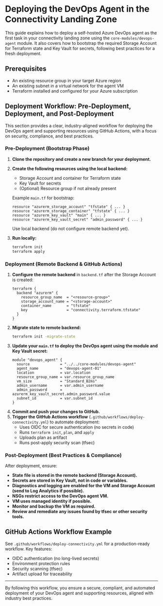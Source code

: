 # Deploying the DevOps Agent in the Connectivity Landing Zone

This guide explains how to deploy a self-hosted Azure DevOps agent as the first task in your connectivity landing zone using the `core-modules/devops-agent` module. It also covers how to bootstrap the required Storage Account for Terraform state and Key Vault for secrets, following best practices for a fresh deployment.

## Prerequisites
- An existing resource group in your target Azure region
- An existing subnet in a virtual network for the agent VM
- Terraform installed and configured for your Azure subscription

## Deployment Workflow: Pre-Deployment, Deployment, and Post-Deployment

This section provides a clear, industry-aligned workflow for deploying the DevOps agent and supporting resources using GitHub Actions, with a focus on security, compliance, and best practices.

### Pre-Deployment (Bootstrap Phase)
1. **Clone the repository and create a new branch for your deployment.**
2. **Create the following resources using the local backend:**
   - Storage Account and container for Terraform state
   - Key Vault for secrets
   - (Optional) Resource group if not already present

   Example `main.tf` for bootstrap:
   ```hcl
   resource "azurerm_storage_account" "tfstate" { ... }
   resource "azurerm_storage_container" "tfstate" { ... }
   resource "azurerm_key_vault" "main" { ... }
   resource "azurerm_key_vault_secret" "admin_password" { ... }
   ```
   Use local backend (do not configure remote backend yet).

3. **Run locally:**
   ```sh
   terraform init
   terraform apply
   ```

### Deployment (Remote Backend & GitHub Actions)
1. **Configure the remote backend** in `backend.tf` after the Storage Account is created:
   ```hcl
   terraform {
     backend "azurerm" {
       resource_group_name  = "<resource-group>"
       storage_account_name = "<storage-account>"
       container_name       = "tfstate"
       key                  = "connectivity.terraform.tfstate"
     }
   }
   ```
2. **Migrate state to remote backend:**
   ```sh
   terraform init -migrate-state
   ```
3. **Update your `main.tf` to deploy the DevOps agent using the module and Key Vault secret:**
   ```hcl
   module "devops_agent" {
     source              = "../../core-modules/devops-agent"
     agent_name          = "devops-agent-01"
     location            = var.location
     resource_group_name = var.resource_group_name
     vm_size             = "Standard_B2ms"
     admin_username      = var.admin_username
     admin_password      = azurerm_key_vault_secret.admin_password.value
     subnet_id           = var.subnet_id
   }
   ```
4. **Commit and push your changes to GitHub.**
5. **Trigger the GitHub Actions workflow** (`.github/workflows/deploy-connectivity.yml`) to automate deployment:
   - Uses OIDC for secure authentication (no secrets in code)
   - Runs `terraform init`, `plan`, and `apply`
   - Uploads plan as artifact
   - Runs post-apply security scan (tfsec)

### Post-Deployment (Best Practices & Compliance)
After deployment, ensure:
- **State file is stored in the remote backend (Storage Account).**
- **Secrets are stored in Key Vault, not in code or variables.**
- **Diagnostics and logging are enabled for the VM and Storage Account (send to Log Analytics if possible).**
- **NSGs restrict access to the DevOps agent VM.**
- **VM uses managed identity if possible.**
- **Monitor and backup the VM as required.**
- **Review and remediate any issues found by tfsec or other security tools.**

## GitHub Actions Workflow Example
See `.github/workflows/deploy-connectivity.yml` for a production-ready workflow. Key features:
- OIDC authentication (no long-lived secrets)
- Environment protection rules
- Security scanning (tfsec)
- Artifact upload for traceability

---
By following this workflow, you ensure a secure, compliant, and automated deployment of your DevOps agent and supporting resources, aligned with industry best practices.
